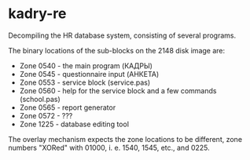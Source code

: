 # kadry-re
Decompiling the HR database system, consisting of several programs.

The binary locations of the sub-blocks on the 2148 disk image are:

- Zone 0540 - the main program (КАДРЫ)
- Zone 0545 - questionnaire input (АНКЕТА)
- Zone 0553 - service block (service.pas)
- Zone 0560 - help for the service block and a few commands (school.pas)
- Zone 0565 - report generator
- Zone 0572 - ???
- Zone 1225 - database editing tool

The overlay mechanism expects the zone locations to be different, zone numbers "XORed" with 01000, i. e. 1540, 1545, etc., and 0225.
